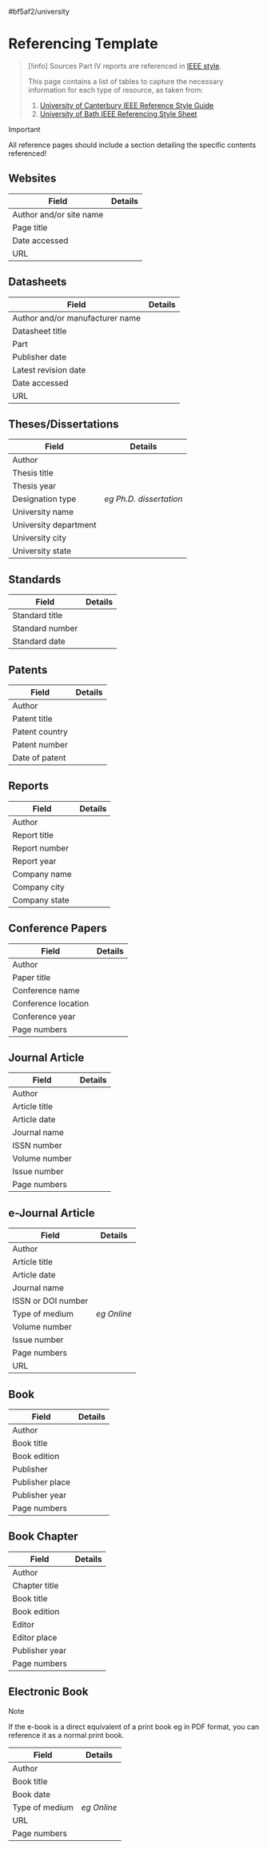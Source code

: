 #bf5af2/university 

# Referencing Template

> [!info] Sources
> Part IV reports are referenced in [IEEE style](https://ieeeauthorcenter.ieee.org/wp-content/uploads/IEEE-Reference-Guide.pdf).
> 
> This page contains a list of tables to capture the necessary information for each type of resource, as taken from:
> 1. [University of Canterbury IEEE Reference Style Guide](https://www.canterbury.ac.nz/library/support/citations-and-referencing/ieee-citation-style/)
> 2. [University of Bath IEEE Referencing Style Sheet](https://www.bath.ac.uk/publications/library-guides-to-citing-referencing/attachments/ieee-style-guide.pdf)

> [!important]
> All reference pages should include a section detailing the specific contents referenced!

## Websites

| Field                   | Details |
| ----------------------- | ------- |
| Author and/or site name |         | 
| Page title              |         |
| Date accessed           |         |
| URL                     |         |

## Datasheets

| Field                           | Details |
| ------------------------------- | ------- |
| Author and/or manufacturer name |         |
| Datasheet title                 |         |
| Part                            |         |
| Publisher date                  |         |
| Latest revision date            |         |
| Date accessed                   |         |
| URL                             |         |

## Theses/Dissertations

| Field                 | Details                 |
| --------------------- | ----------------------- |
| Author                |                         |
| Thesis title          |                         |
| Thesis year           |                         |
| Designation type      | *eg Ph.D. dissertation* |
| University name       |                         |
| University department |                         |
| University city       |                         |
| University state      |                         |

## Standards

| Field           | Details |
| --------------- | ------- |
| Standard title  |         |
| Standard number |         |
| Standard date   |         |

## Patents

| Field          | Details |
| -------------- | ------- |
| Author         |         |
| Patent title   |         |
| Patent country |         |
| Patent number  |         |
| Date of patent |         |

## Reports

| Field         | Details |
| ------------- | ------- |
| Author        |         |
| Report title  |         |
| Report number |         |
| Report year   |         |
| Company name  |         |
| Company city  |         |
| Company state |         |

## Conference Papers

| Field               | Details |
| ------------------- | ------- |
| Author              |         |
| Paper title         |         |
| Conference name     |         |
| Conference location |         |
| Conference year     |         |
| Page numbers        |         |

## Journal Article

| Field         | Details |
| ------------- | ------- |
| Author        |         |
| Article title |         |
| Article date  |         |
| Journal name  |         |
| ISSN number   |         |
| Volume number |         | 
| Issue number  |         |
| Page numbers  |         |

## e-Journal Article

| Field              | Details     |
| ------------------ | ----------- |
| Author             |             |
| Article title      |             |
| Article date       |             |
| Journal name       |             |
| ISSN or DOI number |             |
| Type of medium     | *eg Online* |
| Volume number      |             |
| Issue number       |             |
| Page numbers       |             |
| URL                |             |

## Book

| Field           | Details |
| --------------- | ------- |
| Author          |         |
| Book title      |         |
| Book edition    |         | 
| Publisher       |         |
| Publisher place |         |
| Publisher year  |         |
| Page numbers    |         |

## Book Chapter

| Field          | Details |
| -------------- | ------- |
| Author         |         |
| Chapter title  |         |
| Book title     |         |
| Book edition   |         |
| Editor         |         |
| Editor place   |         |
| Publisher year |         |
| Page numbers   |         |

## Electronic Book

> [!note]
> If the e-book is a direct equivalent of a print book eg in PDF format, you can reference it as a normal print book.

| Field          | Details     |
| -------------- | ----------- |
| Author         |             |
| Book title     |             |
| Book date      |             |
| Type of medium | *eg Online* |
| URL            |             |
| Page numbers   |             |
